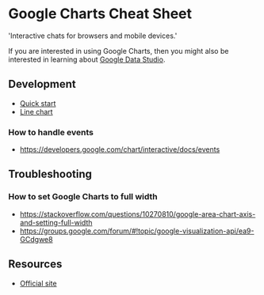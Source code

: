 # Google Charts Cheat Sheet
'Interactive chats for browsers and mobile devices.'

If you are interested in using Google Charts, then you might also be interested in learning about [Google Data Studio](https://datastudio.google.com/).


## Development
- [Quick start](https://developers.google.com/chart/interactive/docs/quick_start)
- [Line chart](https://developers.google.com/chart/interactive/docs/gallery/linechart)

### How to handle events
- https://developers.google.com/chart/interactive/docs/events


## Troubleshooting

### How to set Google Charts to full width
- https://stackoverflow.com/questions/10270810/google-area-chart-axis-and-setting-full-width
- https://groups.google.com/forum/#!topic/google-visualization-api/ea9-GCdgwe8


## Resources
- [Official site](https://developers.google.com/chart)
